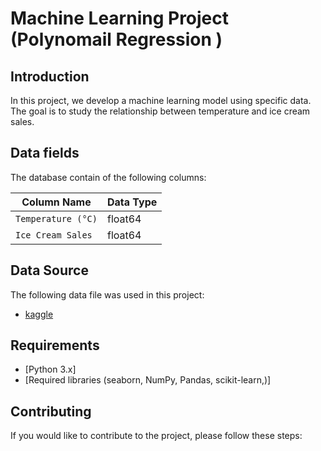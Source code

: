 # Machine Learning Project (Polynomail Regression )


## Introduction
In this project, we develop a machine learning model using specific data. The goal is to study the relationship between temperature and ice cream sales.

## Data fields

The database contain of the following columns:

| Column Name       | Data Type    |
|-------------------|--------------|
| `Temperature (°C)`   | float64     | 
| `Ice Cream Sales`   | float64     | 


## Data Source
The following data file was used in this project:

- [kaggle](https://www.kaggle.com/datasets/mirajdeepbhandari/polynomial-regression/data)


## Requirements
- [Python 3.x]
- [Required libraries (seaborn, NumPy, Pandas, scikit-learn,)]

## Contributing
If you would like to contribute to the project, please follow these steps:


